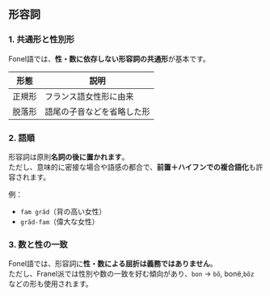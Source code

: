 ## 形容詞

### 1. 共通形と性別形

Fonel語では、**性・数に依存しない形容詞の共通形**が基本です。

| 形態     | 説明                          |
|----------|-------------------------------|
| 正規形   | フランス語女性形に由来        |
| 脱落形   | 語尾の子音などを省略した形    |


### 2. 語順

形容詞は原則**名詞の後に置かれます**。  
ただし、意味的に密接な場合や語感の都合で、**前置＋ハイフンでの複合語化**も許容されます。

例：

- `fam grãd`（背の高い女性）
- `grãd-fam`（偉大な女性）


### 3. 数と性の一致

Fonel語では、形容詞に**性・数による屈折は義務ではありません**。  
ただし、Franel派では性別や数の一致を好む傾向があり、`bon` → `bõ`, bonë,`bõz` などの形も使用されます。
